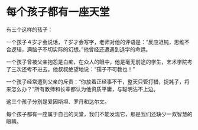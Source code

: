 # 每个孩子都有一座天堂


 有三个这样的孩子：  

 一个孩子４岁才会说话，７岁才会写字，老师对他的评语是：“反应迟钝，思维不合逻辑，满脑子不切实际的幻想。”他曾经还遭遇到退学的命运。  

 一个孩子曾被父亲抱怨是白痴，在众人的眼中，他是毫无前途的学生，艺术学院考了三次还考不进去。他叔叔绝望地说：“孺子不可教也！”  

 一个孩子经常遭到父亲的斥责：“你放着正经事不干，整天只管打猎，捉耗子，将来怎么办？”所有教师和长辈都认为他资质平庸，与聪明沾不上边。  

 这三个孩子分别是爱因斯坦、罗丹和达尔文。  

 每个孩子都有一座属于自己的天堂，我们不能发现它，那是我们还缺少一双智慧的眼睛。
  